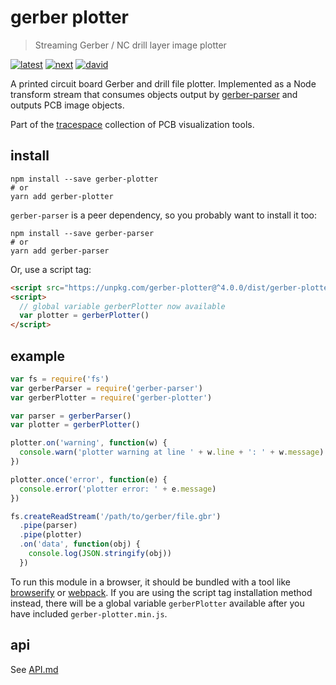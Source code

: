 # gerber plotter

> Streaming Gerber / NC drill layer image plotter

[![latest][gerber-plotter-latest-badge]][npm]
[![next][gerber-plotter-next-badge]][npm-next]
[![david][gerber-plotter-david-badge]][david]

A printed circuit board Gerber and drill file plotter. Implemented as a Node transform stream that consumes objects output by [gerber-parser](../gerber-parser) and outputs PCB image objects.

Part of the [tracespace][] collection of PCB visualization tools.

[tracespace]: https://github.com/tracespace/tracespace
[npm]: https://www.npmjs.com/package/gerber-plotter
[npm-next]: https://www.npmjs.com/package/gerber-plotter/v/next
[david]: https://david-dm.org/tracespace/tracespace?path=packages/gerber-plotter
[gerber-plotter-latest-badge]: https://flat.badgen.net/npm/v/gerber-plotter
[gerber-plotter-next-badge]: https://flat.badgen.net/npm/v/gerber-plotter/next
[gerber-plotter-david-badge]: https://flat.badgen.net/david/dep/tracespace/tracespace/packages/gerber-plotter

## install

```shell
npm install --save gerber-plotter
# or
yarn add gerber-plotter
```

`gerber-parser` is a peer dependency, so you probably want to install it too:

```shell
npm install --save gerber-parser
# or
yarn add gerber-parser
```

Or, use a script tag:

```html
<script src="https://unpkg.com/gerber-plotter@^4.0.0/dist/gerber-plotter.min.js"></script>
<script>
  // global variable gerberPlotter now available
  var plotter = gerberPlotter()
</script>
```

## example

```js
var fs = require('fs')
var gerberParser = require('gerber-parser')
var gerberPlotter = require('gerber-plotter')

var parser = gerberParser()
var plotter = gerberPlotter()

plotter.on('warning', function(w) {
  console.warn('plotter warning at line ' + w.line + ': ' + w.message)
})

plotter.once('error', function(e) {
  console.error('plotter error: ' + e.message)
})

fs.createReadStream('/path/to/gerber/file.gbr')
  .pipe(parser)
  .pipe(plotter)
  .on('data', function(obj) {
    console.log(JSON.stringify(obj))
  })
```

To run this module in a browser, it should be bundled with a tool like [browserify][] or [webpack][]. If you are using the script tag installation method instead, there will be a global variable `gerberPlotter` available after you have included `gerber-plotter.min.js`.

[browserify]: http://browserify.org/
[webpack]: https://webpack.js.org/

## api

See [API.md](./API.md)
